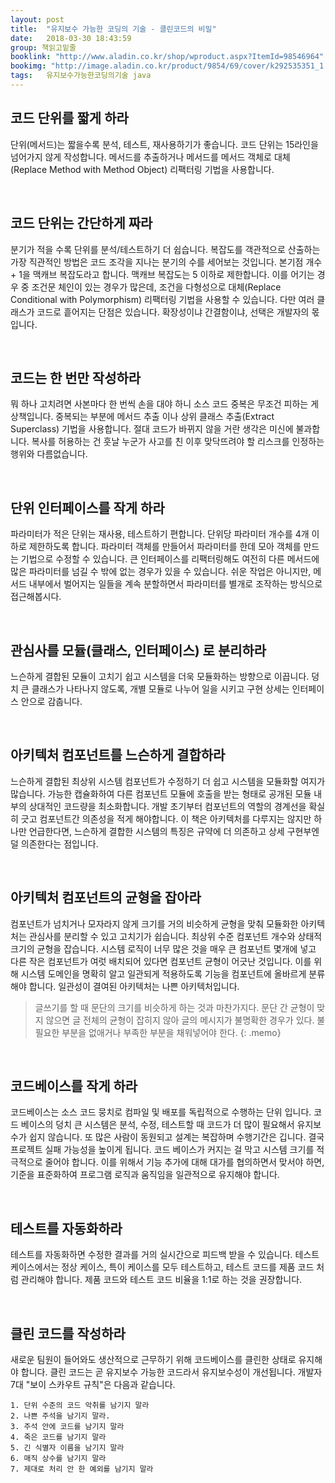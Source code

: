 ```yaml
---
layout: post
title:  "유지보수 가능한 코딩의 기술 - 클린코드의 비밀"
date:   2018-03-30 18:43:59
group: 책읽고밑줄
booklink: "http://www.aladin.co.kr/shop/wproduct.aspx?ItemId=98546964"
bookimg: "http://image.aladin.co.kr/product/9854/69/cover/k292535351_1.jpg"
tags:	유지보수가능한코딩의기술 java
---
```



## 코드 단위를 짧게 하라
단위(메서드)는 짧을수록 분석, 테스트, 재사용하기가 좋습니다. 코드 단위는 15라인을 넘어가지 않게 작성합니다. 메서드를 추출하거나 메서드를 메서드 객체로 대체(Replace Method with Method Object) 리팩터링 기법을 사용합니다. 

<br/>

## 코드 단위는 간단하게 짜라
분기가 적을 수록 단위를 분석/테스트하기 더 쉽습니다. 복잡도를 객관적으로 산출하는 가장 직관적인 방법은 코드 조각을 지나는 분기의 수를 세어보는 것입니다. 본기점 개수 + 1을 맥캐브 복잡도라고 합니다. 맥캐브 복잡도는 5 이하로 제한합니다. 이를 어기는 경우 중 조건문 체인이 있는 경우가 많은데, 조건을 다형성으로 대체(Replace Conditional with Polymorphism) 리팩터링 기법을 사용할 수 있습니다. 다만 여러 클래스가 코드로 흩어지는 단점은 있습니다. 확장성이냐 간결함이냐, 선택은 개발자의 몫입니다. 

<br/>

## 코드는 한 번만 작성하라
뭐 하나 고치려면 사본마다 한 번씩 손을 대야 하니 소스 코드 중복은 무조건 피하는 게 상책입니다. 중복되는 부분에 메서드 추출 이나 상위 클래스 추출(Extract Superclass) 기법을 사용합니다. 절대 코드가 바뀌지 않을 거란 생각은 미신에 불과합니다. 복사를 허용하는 건 훗날 누군가 사고를 친 이후 맞닥뜨려야 할 리스크를 인정하는 행위와 다름없습니다. 

<br/>

## 단위 인터페이스를 작게 하라
파라미터가 적은 단위는 재사용, 테스트하기 편합니다. 단위당 파라미터 개수를 4개 이하로 제한하도록 합니다. 파라미터 객체를 만들어서 파라미터를 한데 모아 객체를 만드는 기법으로 수정할 수 있습니다. 큰 인터페이스를 리팩터링해도 여전히 다른 메서드에 많은 파라미터를 넘길 수 밖에 없는 경우가 있을 수 있습니다. 쉬운 작업은 아니지만, 메서드 내부에서 벌어지는 일들을 계속 분할하면서 파라미터를 별개로 조작하는 방식으로 접근해봅시다. 

<br/>

## 관심사를 모듈(클래스, 인터페이스) 로 분리하라
느슨하게 결합된 모듈이 고치기 쉽고 시스템을 더욱 모듈화하는 방향으로 이끕니다. 덩치 큰 클래스가 나타나지 않도록, 개별 모듈로 나누어 일을 시키고 구현 상세는 인터페이스 안으로 감춥니다. 

<br/>

## 아키텍처 컴포넌트를 느슨하게 결합하라
느슨하게 결합된 최상위 시스템 컴포넌트가 수정하기 더 쉽고 시스템을 모듈화할 여지가 많습니다. 가능한 캡슐화하여 다른 컴포넌트 모듈에 호출을 받는 형태로 공개된 모듈 내부의 상대적인 코드량을 최소화합니다. 개발 초기부터 컴포넌트의 역할의 경계선을 확실히 긋고 컴포넌트간 의존성을 적게 해야합니다. 이 책은 아키텍처를 다루지는 않지만 하나만 언급한다면, 느슨하게 결합한 시스템의 특징은 규약에 더 의존하고 상세 구현부엔 덜 의존한다는 점입니다. 

<br/>

## 아키텍처 컴포넌트의 균형을 잡아라
컴포넌트가 넘치거나 모자라지 않게 크기를 거의 비슷하게 균형을 맞춰 모듈화한 아키텍처는 관심사를 분리할 수 있고 고치기가 쉽습니다. 최상위 수준 컴포넌트 개수와 상태적 크기의 균형을 잡습니다. 시스템 로직이 너무 많은 것을 매우 큰 컴포넌트 몇개에 넣고 다른 작은 컴포넌트가 여럿 배치되어 있다면 컴포넌트 균형이 어긋난 것입니다. 이를 위해 시스템 도메인을 명확히 알고 일관되게 적용하도록 기능을 컴포넌트에 올바르게 분류해야 합니다. 일관성이 결여된 아키텍처는 나쁜 아키텍처입니다.  

> 글쓰기를 할 때 문단의 크기를 비슷하게 하는 것과 마찬가지다. 문단 간 균형이 맞지 않으면 글 전체의 균형이 잡히지 않아 글의 메시지가 불명확한 경우가 있다. 불필요한 부분을 없애거나 부족한 부분을 채워넣어야 한다.
{: .memo}

<br/>

## 코드베이스를 작게 하라
코드베이스는 소스 코드 뭉치로 컴파일 및 배포를 독립적으로 수행하는 단위 입니다. 코드 베이스의 덩치 큰 시스템은 분석, 수정, 테스트할 때 코드가 더 많이 필요해서 유지보수가 쉽지 않습니다. 또 많은 사람이 동원되고 설계는 복잡하며 수행기간은 깁니다. 결국 프로젝트 실패 가능성을 높이게 됩니다. 코드 베이스가 커지는 걸 막고 시스템 크기를 적극적으로 줄어야 합니다. 이를 위해서 기능 추가에 대해 대가를 협의하면서 맞서야 하면, 기준을 표준화하여 프로그램 로직과 움직임을 일관적으로 유지해야 합니다. 

<br/>

## 테스트를 자동화하라
테스트를 자동화하면 수정한 결과를 거의 실시간으로 피드백 받을 수 있습니다. 테스트 케이스에서는 정상 케이스, 특이 케이스를 모두 테스트하고, 테스트 코드를 제품 코드 처럼 관리해야 합니다. 제품 코드와 테스트 코드 비율을 1:1로 하는 것을 권장합니다. 

<br/>

## 클린 코드를 작성하라
새로운 팀원이 들어와도 생산적으로 근무하기 위해 코드베이스를 클린한 상태로 유지해야 합니다. 클린 코드는 곧 유지보수 가능한 코드라서 유지보수성이 개선됩니다. 개발자 7대 "보이 스카우트 규칙"은 다음과 같습니다. 
```
1. 단위 수준의 코드 악취를 남기지 말라
2. 나쁜 주석을 남기지 말라.
3. 주석 안에 코드를 남기지 말라
4. 죽은 코드를 남기지 말라
5. 긴 식별자 이름을 남기지 말라
6. 매직 상수를 남기지 말라
7. 제대로 처리 안 한 예외를 남기지 말라
```

<br/>
